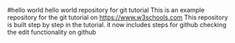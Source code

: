 #hello world
hello world repository for git tutorial
This is an example repository for the git tutorial on 
https://www.w3schools.com
This repository is built step by step in the tutorial.
it now includes steps for github
checking the edit functionality on github
